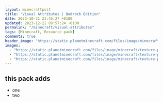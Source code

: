 ```yaml
---
layout: minecraftpost
title: "Visual Attributes | Bedrock Edition"
date: 2023-10-31 23:46:27 +0100
updated: 2023-12-22 09:57:24 +0100
permalink: "/minecraft/visual-attributes"
tags: [Minecraft, Resource pack]
comments: true
header_image: "https://static.planetminecraft.com/files/image/minecraft/texture-pack/2022/796/16101902-visualattributesproject_l.webp"
images:
  - "https://static.planetminecraft.com/files/image/minecraft/texture-pack/2022/796/16099411-screenshot_l.webp"
  - "https://static.planetminecraft.com/files/image/minecraft/texture-pack/2022/796/16099409-screenshot_l.webp"
  - "https://static.planetminecraft.com/files/image/minecraft/texture-pack/2022/796/16099408-screenshot_l.webp"
---
```


<style>
  main {
    max-width: 100vw;
  }
  p {
    overflow-wrap: anywhere;
  }
</style>

## this pack adds

- one
- two


